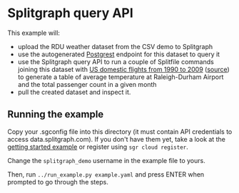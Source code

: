# Splitgraph query API 

This example will:

* upload the RDU weather dataset from the CSV demo to Splitgraph
* use the autogenerated [Postgrest](https://postgrest.org) endpoint for this dataset
  to query it
* use the Splitgraph query API to run a couple of Splitfile commands joining this dataset with [US domestic flights from 1990 to 2009](https://www.splitgraph.com/splitgraph/domestic_us_flights) ([source](https://archive.org/details/icsdata-d35-million-us-domestic-flights-from-1990-to-2009_20100803170854-tsv)) to generate a table of average temperature at Raleigh-Durham Airport and the total passenger count in a given month
* pull the created dataset and inspect it.

## Running the example

Copy your .sgconfig file into this directory (it must contain API credentials to access
data.splitgraph.com). If you don't have them yet, take a look at the
[getting started example](../get-started/README.md) or register using `sgr cloud register`.

Change the `splitgraph_demo` username in the example file to yours.

Then, run `../run_example.py example.yaml` and press ENTER when prompted to go through the steps.